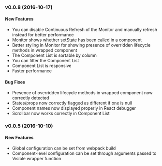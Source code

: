 ### v0.0.8 (2016-10-17)

#### New Features

- You can disable Continuous Refresh of the Monitor and manually refresh instead for better performance 
- Monitor shows whether setState has been called in a component
- Better styling in Monitor for showing presence of overridden lifecycle methods in wrapped component
- The Component List is sortable by column
- You can filter the Component List
- Component List is responsive
- Faster performance

#### Bug Fixes

- Presence of overridden lifecycle methods in wrapped component now correctly detected
- States/props now correctly flagged as different if one is null
- Component names now displayed properly in React debugger
- Scrollbar now works correctly in Component List


### v0.0.5 (2016-10-10)

#### New Features

- Global configuration can be set from webpack build
- Component-level configuration can be set through arguments passed to Visible wrapper function